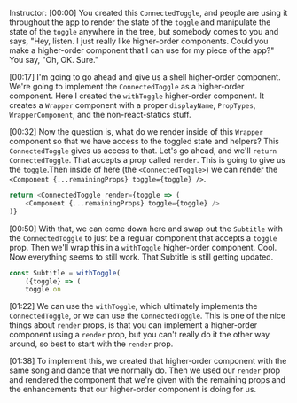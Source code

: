 Instructor: [00:00] You created this `ConnectedToggle`, and people are using it throughout the app to render the state of the `toggle` and manipulate the state of the `toggle` anywhere in the tree, but somebody comes to you and says, "Hey, listen. I just really like higher-order components. Could you make a higher-order component that I can use for my piece of the app?" You say, "Oh, OK. Sure."

[00:17] I'm going to go ahead and give us a shell higher-order component. We're going to implement the `ConnectedToggle` as a higher-order component. Here I created the `withToggle` higher-order component. It creates a `Wrapper` component with a proper `displayName`, `PropTypes`, `WrapperComponent`, and the non-react-statics stuff.

[00:32] Now the question is, what do we render inside of this `Wrapper` component so that we have access to the toggled state and helpers? This `ConnectedToggle` gives us access to that. Let's go ahead, and we'll `return ConnectedToggle`. That accepts a prop called `render`. This is going to give us the `toggle`.Then inside of here (the `<ConnectedToggle>`) we can render the `<Component {...remainingProps} toggle={toggle} />`.

```js
return <ConnectedToggle render={toggle => (
    <Component {...remainingProps} toggle={toggle} />
)}
```

[00:50]  With that, we can come down here and swap out the `Subtitle` with the `ConnectedToggle` to just be a regular component that accepts a `toggle` prop. Then we'll wrap this in a `withToggle` higher-order component. Cool. Now everything seems to still work. That Subtitle is still getting updated.

```js
const Subtitle = withToggle(
    ({toggle} => (
    toggle.on
```

[01:22] We can use the `withToggle`, which ultimately implements the `ConnectedToggle`, or we can use the `ConnectedToggle`. This is one of the nice things about `render` props, is that you can implement a higher-order component using a `render` prop, but you can't really do it the other way around, so best to start with the `render` prop.

[01:38] To implement this, we created that higher-order component with the same song and dance that we normally do. Then we used our `render` prop and rendered the component that we're given with the remaining props and the enhancements that our higher-order component is doing for us.